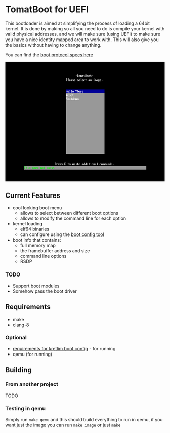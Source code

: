# TomatBoot for UEFI

This bootloader is aimed at simplifying the process of loading a 64bit kernel. It is done by making so all you need to do is compile your kernel with valid physical addresses, and we will make sure (using UEFI) to make sure you have a nice identity mapped area to work with. This will also give you the basics without having to change anything.

You can find the [boot protocol specs here](boot-protocol.md)

![Boot menu](screenshot.png)

## Current Features
* cool looking boot menu
    * allows to select between different boot options
    * allows to modify the command line for each option
* kernel loading
    * elf64 binaries
    * can configure using the [boot config tool](https://github.com/TomatOrg/tomatboot-config)
* boot info that contains:
    * full memory map
    * the framebuffer address and size
    * command line options
    * RSDP

### TODO
* Support boot modules
* Somehow pass the boot driver

## Requirements
* make
* clang-8

### Optional
* [requirements for kretlim boot config](https://github.com/TomatOrg/tomatboot-config) - for running
* qemu (for running)

## Building

### From another project
TODO

### Testing in qemu
Simply run `make qemu` and this should build everything to run in qemu, if you want just the image you can run `make image` or just `make`
